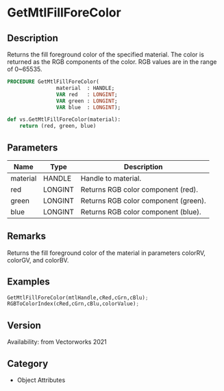 # GetMtlFillForeColor

## Description
Returns the fill foreground color of the specified material. The color is returned as the RGB components of the color. RGB values are in the range of 0~65535.

```pascal
PROCEDURE GetMtlFillForeColor(
				material  : HANDLE;
				VAR red   : LONGINT;
				VAR green : LONGINT;
				VAR blue  : LONGINT);
```

```python
def vs.GetMtlFillForeColor(material):
    return (red, green, blue)
```

## Parameters
|Name|Type|Description|
|---|---|---|
|material|HANDLE|Handle to material.|
|red|LONGINT|Returns RGB color component (red).|
|green|LONGINT|Returns RGB color component (green).|
|blue|LONGINT|Returns RGB color component (blue).|

## Remarks
Returns the fill foreground color of the material in parameters colorRV, colorGV, and colorBV.

## Examples
```python
GetMtlFillForeColor(mtlHandle,cRed,cGrn,cBlu);
RGBToColorIndex(cRed,cGrn,cBlu,colorValue);
```

## Version
Availability: from Vectorworks 2021

## Category
* Object Attributes

